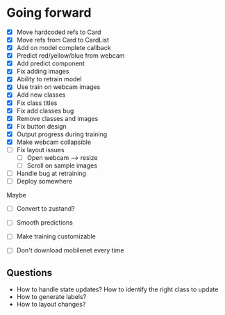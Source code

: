 

# Going forward
* [x] Move hardcoded refs to Card
* [x] Move refs from Card to CardList
* [x] Add on model complete callback
* [x] Predict red/yellow/blue from webcam
* [x] Add predict component
* [x] Fix adding images
* [x] Ability to retrain model
* [x] Use train on webcam images
* [x] Add new classes
* [x] Fix class titles
* [x] Fix add classes bug
* [x] Remove classes and images
* [x] Fix button design
* [x] Output progress during training
* [x] Make webcam collapsible
* [ ] Fix layout issues
    * [ ] Open webcam --> resize
    * [ ] Scroll on sample images
* [ ] Handle bug at retraining
* [ ] Deploy somewhere

Maybe
* [ ] Convert to zustand? 
* [ ] Smooth predictions
* [ ] Make training customizable
* [ ] Don't download mobilenet every time


## Questions
* How to handle state updates? How to identify the right class to update
* How to generate labels?
* How to layout changes?